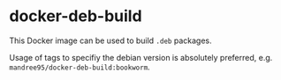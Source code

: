 # docker-deb-build
This Docker image can be used to build `.deb` packages.

Usage of tags to specifiy the debian version is absolutely preferred, e.g. `mandree95/docker-deb-build:bookworm`.
